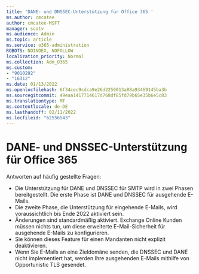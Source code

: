 ```yaml
---
title: 'DANE- und DNSSEC-Unterstützung für Office 365 '
ms.author: cmcatee
author: cmcatee-MSFT
manager: scotv
ms.audience: Admin
ms.topic: article
ms.service: o365-administration
ROBOTS: NOINDEX, NOFOLLOW
localization_priority: Normal
ms.collection: Adm_O365
ms.custom:
- "9010292"
- "16312"
ms.date: 01/13/2022
ms.openlocfilehash: 6f34cec9cdca9e26d2259013a88a93469145ba3b
ms.sourcegitcommit: 49eaa1417714617d768df85fd79b65e35b6e5c83
ms.translationtype: MT
ms.contentlocale: de-DE
ms.lasthandoff: 02/11/2022
ms.locfileid: "62556543"
---
```

# <a name="dane-and-dnssec-support-for-office-365"></a>DANE- und DNSSEC-Unterstützung für Office 365

Antworten auf häufig gestellte Fragen:

- Die Unterstützung für DANE und DNSSEC für SMTP wird in zwei Phasen bereitgestellt. Die erste Phase ist DANE und DNSSEC für ausgehende E-Mails.
- Die zweite Phase, die Unterstützung für eingehende E-Mails, wird voraussichtlich bis Ende 2022 aktiviert sein.
- Änderungen sind standardmäßig aktiviert. Exchange Online Kunden müssen nichts tun, um diese erweiterte E-Mail-Sicherheit für ausgehende E-Mails zu konfigurieren.
- Sie können dieses Feature für einen Mandanten nicht explizit deaktivieren.
- Wenn Sie E-Mails an eine Zieldomäne senden, die DNSSEC und DANE nicht implementiert hat, werden Ihre ausgehenden E-Mails mithilfe von Opportunistic TLS gesendet.

